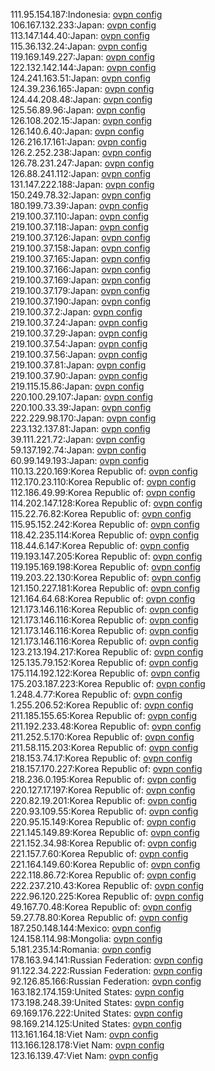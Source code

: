 111.95.154.187:Indonesia: [ovpn config](vpn/111_95_154_187.ovpn)  
106.167.132.233:Japan: [ovpn config](vpn/106_167_132_233.ovpn)  
113.147.144.40:Japan: [ovpn config](vpn/113_147_144_40.ovpn)  
115.36.132.24:Japan: [ovpn config](vpn/115_36_132_24.ovpn)  
119.169.149.227:Japan: [ovpn config](vpn/119_169_149_227.ovpn)  
122.132.142.144:Japan: [ovpn config](vpn/122_132_142_144.ovpn)  
124.241.163.51:Japan: [ovpn config](vpn/124_241_163_51.ovpn)  
124.39.236.165:Japan: [ovpn config](vpn/124_39_236_165.ovpn)  
124.44.208.48:Japan: [ovpn config](vpn/124_44_208_48.ovpn)  
125.56.89.96:Japan: [ovpn config](vpn/125_56_89_96.ovpn)  
126.108.202.15:Japan: [ovpn config](vpn/126_108_202_15.ovpn)  
126.140.6.40:Japan: [ovpn config](vpn/126_140_6_40.ovpn)  
126.216.17.161:Japan: [ovpn config](vpn/126_216_17_161.ovpn)  
126.2.252.238:Japan: [ovpn config](vpn/126_2_252_238.ovpn)  
126.78.231.247:Japan: [ovpn config](vpn/126_78_231_247.ovpn)  
126.88.241.112:Japan: [ovpn config](vpn/126_88_241_112.ovpn)  
131.147.222.188:Japan: [ovpn config](vpn/131_147_222_188.ovpn)  
150.249.78.32:Japan: [ovpn config](vpn/150_249_78_32.ovpn)  
180.199.73.39:Japan: [ovpn config](vpn/180_199_73_39.ovpn)  
219.100.37.110:Japan: [ovpn config](vpn/219_100_37_110.ovpn)  
219.100.37.118:Japan: [ovpn config](vpn/219_100_37_118.ovpn)  
219.100.37.126:Japan: [ovpn config](vpn/219_100_37_126.ovpn)  
219.100.37.158:Japan: [ovpn config](vpn/219_100_37_158.ovpn)  
219.100.37.165:Japan: [ovpn config](vpn/219_100_37_165.ovpn)  
219.100.37.166:Japan: [ovpn config](vpn/219_100_37_166.ovpn)  
219.100.37.169:Japan: [ovpn config](vpn/219_100_37_169.ovpn)  
219.100.37.179:Japan: [ovpn config](vpn/219_100_37_179.ovpn)  
219.100.37.190:Japan: [ovpn config](vpn/219_100_37_190.ovpn)  
219.100.37.2:Japan: [ovpn config](vpn/219_100_37_2.ovpn)  
219.100.37.24:Japan: [ovpn config](vpn/219_100_37_24.ovpn)  
219.100.37.29:Japan: [ovpn config](vpn/219_100_37_29.ovpn)  
219.100.37.54:Japan: [ovpn config](vpn/219_100_37_54.ovpn)  
219.100.37.56:Japan: [ovpn config](vpn/219_100_37_56.ovpn)  
219.100.37.81:Japan: [ovpn config](vpn/219_100_37_81.ovpn)  
219.100.37.90:Japan: [ovpn config](vpn/219_100_37_90.ovpn)  
219.115.15.86:Japan: [ovpn config](vpn/219_115_15_86.ovpn)  
220.100.29.107:Japan: [ovpn config](vpn/220_100_29_107.ovpn)  
220.100.33.39:Japan: [ovpn config](vpn/220_100_33_39.ovpn)  
222.229.98.170:Japan: [ovpn config](vpn/222_229_98_170.ovpn)  
223.132.137.81:Japan: [ovpn config](vpn/223_132_137_81.ovpn)  
39.111.221.72:Japan: [ovpn config](vpn/39_111_221_72.ovpn)  
59.137.192.74:Japan: [ovpn config](vpn/59_137_192_74.ovpn)  
60.99.149.193:Japan: [ovpn config](vpn/60_99_149_193.ovpn)  
110.13.220.169:Korea Republic of: [ovpn config](vpn/110_13_220_169.ovpn)  
112.170.23.110:Korea Republic of: [ovpn config](vpn/112_170_23_110.ovpn)  
112.186.49.99:Korea Republic of: [ovpn config](vpn/112_186_49_99.ovpn)  
114.202.147.128:Korea Republic of: [ovpn config](vpn/114_202_147_128.ovpn)  
115.22.76.82:Korea Republic of: [ovpn config](vpn/115_22_76_82.ovpn)  
115.95.152.242:Korea Republic of: [ovpn config](vpn/115_95_152_242.ovpn)  
118.42.235.114:Korea Republic of: [ovpn config](vpn/118_42_235_114.ovpn)  
118.44.6.147:Korea Republic of: [ovpn config](vpn/118_44_6_147.ovpn)  
119.193.147.205:Korea Republic of: [ovpn config](vpn/119_193_147_205.ovpn)  
119.195.169.198:Korea Republic of: [ovpn config](vpn/119_195_169_198.ovpn)  
119.203.22.130:Korea Republic of: [ovpn config](vpn/119_203_22_130.ovpn)  
121.150.227.181:Korea Republic of: [ovpn config](vpn/121_150_227_181.ovpn)  
121.164.64.68:Korea Republic of: [ovpn config](vpn/121_164_64_68.ovpn)  
121.173.146.116:Korea Republic of: [ovpn config](vpn/121_173_146_116.ovpn)  
121.173.146.116:Korea Republic of: [ovpn config](vpn/121_173_146_116.ovpn)  
121.173.146.116:Korea Republic of: [ovpn config](vpn/121_173_146_116.ovpn)  
121.173.146.116:Korea Republic of: [ovpn config](vpn/121_173_146_116.ovpn)  
123.213.194.217:Korea Republic of: [ovpn config](vpn/123_213_194_217.ovpn)  
125.135.79.152:Korea Republic of: [ovpn config](vpn/125_135_79_152.ovpn)  
175.114.192.122:Korea Republic of: [ovpn config](vpn/175_114_192_122.ovpn)  
175.203.187.223:Korea Republic of: [ovpn config](vpn/175_203_187_223.ovpn)  
1.248.4.77:Korea Republic of: [ovpn config](vpn/1_248_4_77.ovpn)  
1.255.206.52:Korea Republic of: [ovpn config](vpn/1_255_206_52.ovpn)  
211.185.155.65:Korea Republic of: [ovpn config](vpn/211_185_155_65.ovpn)  
211.192.233.48:Korea Republic of: [ovpn config](vpn/211_192_233_48.ovpn)  
211.252.5.170:Korea Republic of: [ovpn config](vpn/211_252_5_170.ovpn)  
211.58.115.203:Korea Republic of: [ovpn config](vpn/211_58_115_203.ovpn)  
218.153.74.17:Korea Republic of: [ovpn config](vpn/218_153_74_17.ovpn)  
218.157.170.227:Korea Republic of: [ovpn config](vpn/218_157_170_227.ovpn)  
218.236.0.195:Korea Republic of: [ovpn config](vpn/218_236_0_195.ovpn)  
220.127.17.197:Korea Republic of: [ovpn config](vpn/220_127_17_197.ovpn)  
220.82.19.201:Korea Republic of: [ovpn config](vpn/220_82_19_201.ovpn)  
220.93.109.55:Korea Republic of: [ovpn config](vpn/220_93_109_55.ovpn)  
220.95.15.149:Korea Republic of: [ovpn config](vpn/220_95_15_149.ovpn)  
221.145.149.89:Korea Republic of: [ovpn config](vpn/221_145_149_89.ovpn)  
221.152.34.98:Korea Republic of: [ovpn config](vpn/221_152_34_98.ovpn)  
221.157.7.60:Korea Republic of: [ovpn config](vpn/221_157_7_60.ovpn)  
221.164.149.60:Korea Republic of: [ovpn config](vpn/221_164_149_60.ovpn)  
222.118.86.72:Korea Republic of: [ovpn config](vpn/222_118_86_72.ovpn)  
222.237.210.43:Korea Republic of: [ovpn config](vpn/222_237_210_43.ovpn)  
222.96.120.225:Korea Republic of: [ovpn config](vpn/222_96_120_225.ovpn)  
49.167.70.48:Korea Republic of: [ovpn config](vpn/49_167_70_48.ovpn)  
59.27.78.80:Korea Republic of: [ovpn config](vpn/59_27_78_80.ovpn)  
187.250.148.144:Mexico: [ovpn config](vpn/187_250_148_144.ovpn)  
124.158.114.98:Mongolia: [ovpn config](vpn/124_158_114_98.ovpn)  
5.181.235.14:Romania: [ovpn config](vpn/5_181_235_14.ovpn)  
178.163.94.141:Russian Federation: [ovpn config](vpn/178_163_94_141.ovpn)  
91.122.34.222:Russian Federation: [ovpn config](vpn/91_122_34_222.ovpn)  
92.126.85.166:Russian Federation: [ovpn config](vpn/92_126_85_166.ovpn)  
163.182.174.159:United States: [ovpn config](vpn/163_182_174_159.ovpn)  
173.198.248.39:United States: [ovpn config](vpn/173_198_248_39.ovpn)  
69.169.176.222:United States: [ovpn config](vpn/69_169_176_222.ovpn)  
98.169.214.125:United States: [ovpn config](vpn/98_169_214_125.ovpn)  
113.161.164.18:Viet Nam: [ovpn config](vpn/113_161_164_18.ovpn)  
113.166.128.178:Viet Nam: [ovpn config](vpn/113_166_128_178.ovpn)  
123.16.139.47:Viet Nam: [ovpn config](vpn/123_16_139_47.ovpn)  
